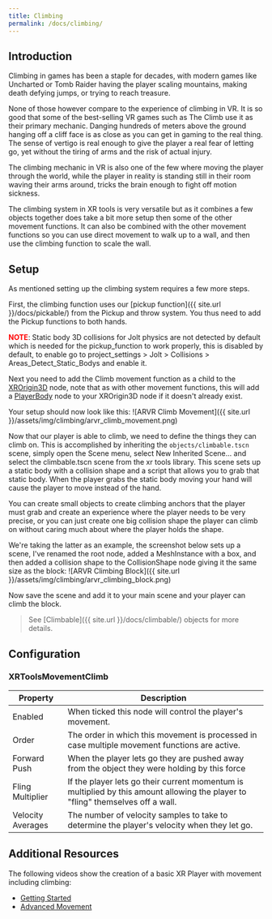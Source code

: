 ```yaml
---
title: Climbing
permalink: /docs/climbing/
---
```


## Introduction
Climbing in games has been a staple for decades, with modern games like Uncharted
or Tomb Raider having the player scaling mountains, making death defying jumps, or
trying to reach treasure.

None of those however compare to the experience of climbing in VR. It is so good
that some of the best-selling VR games such as The Climb use it as their primary
mechanic. Danging hundreds of meters above the ground hanging off a cliff face is
as close as you can get in gaming to the real thing. The sense of vertigo is real
enough to give the player a real fear of letting go, yet without the tiring of
arms and the risk of actual injury.

The climbing mechanic in VR is also one of the few where moving the player through
the world, while the player in reality is standing still in their room waving their
arms around, tricks the brain enough to fight off motion sickness.

The climbing system in XR tools is very versatile but as it combines a few objects
together does take a bit more setup then some of the other movement functions. It
can also be combined with the other movement functions so you can use direct movement
to walk up to a wall, and then use the climbing function to scale the wall.

## Setup
As mentioned setting up the climbing system requires a few more steps.

First, the climbing function uses our [pickup function]({{ site.url }}/docs/pickable/) from the Pickup and throw 
system. You thus need to add the Pickup functions to both hands.

<span style="color: red">**NOTE**</span>: Static body 3D collisions for Jolt physics are not detected by default which is needed for the pickup_function to work properly, this is disabled by default, to enable go to project_settings > Jolt > Collisions > Areas_Detect_Static_Bodys and enable it.

Next you need to add the Climb movement function as a child to the [XROrigin3D](https://docs.godotengine.org/en/stable/classes/class_xrorigin3d.html) node,
note that as with other movement functions, this will add a [PlayerBody](https://godotvr.github.io/godot-xr-tools/docs/player_body/) node to your
XROrigin3D node if it doesn't already exist.

Your setup should now look like this:
![ARVR Climb Movement]({{ site.url }}/assets/img/climbing/arvr_climb_movement.png)

Now that our player is able to climb, we need to define the things they can climb
on. This is accomplished by inheriting the `objects/climbable.tscn` scene, 
simply open the Scene menu, select New Inherited Scene... and select the 
climbable.tscn scene from the xr tools library. This scene sets up a static
body with a collision shape and a script that allows you to grab that static body. 
When the player grabs the static body moving your hand will cause the player to 
move instead of the hand.

You can create small objects to create climbing anchors that the player must grab
and create an experience where the player needs to be very precise, or you can just
create one big collision shape the player can climb on without caring much about where
the player holds the shape.

We're taking the latter as an example, the screenshot below sets up a scene, I've
renamed the root node, added a MeshInstance with a box, and then added a collision
shape to the CollisionShape node giving it the same size as the block:
![ARVR Climbing Block]({{ site.url }}/assets/img/climbing/arvr_climbing_block.png)

Now save the scene and add it to your main scene and your player can climb the block.

> See [Climbable]({{ site.url }}/docs/climbable/) objects for more details.


## Configuration

### XRToolsMovementClimb

| Property      | Description                                                     |
| ------------- | --------------------------------------------------------------- |
| Enabled       | When ticked this node will control the player's movement.       |
| Order         | The order in which this movement is processed in case multiple movement functions are active.  |
| Forward Push  | When the player lets go they are pushed away from the object they were holding by this force  |
| Fling Multiplier  | If the player lets go their current momentum is multiplied by this amount allowing the player to "fling" themselves off a wall.  |
| Velocity Averages  | The number of velocity samples to take to determine the player's velocity when they let go.  |


## Additional Resources

The following videos show the creation of a basic XR Player with movement including climbing:
* [Getting Started](https://youtu.be/VrpySdMcdyw)
* [Advanced Movement](https://youtu.be/tTdaU57M-0s)
